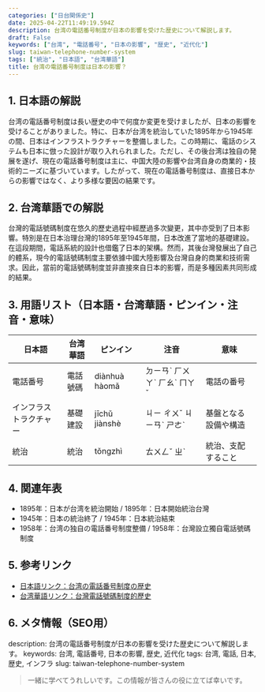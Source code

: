 ```yaml
---
categories: ["日台関係史"]
date: 2025-04-22T11:49:19.594Z
description: 台湾の電話番号制度が日本の影響を受けた歴史について解説します。
draft: False
keywords: ["台湾", "電話番号", "日本の影響", "歴史", "近代化"]
slug: taiwan-telephone-number-system
tags: ["統治", "日本語", "台湾華語"]
title: 台湾の電話番号制度は日本の影響？
---
```




## 1. 日本語の解説
台湾の電話番号制度は長い歴史の中で何度か変更を受けましたが、日本の影響を受けることがありました。特に、日本が台湾を統治していた1895年から1945年の間、日本はインフラストラクチャーを整備しました。この時期に、電話のシステムも日本に倣った設計が取り入れられました。ただし、その後台湾は独自の発展を遂げ、現在の電話番号制度は主に、中国大陸の影響や台湾自身の商業的・技術的ニーズに基づいています。したがって、現在の電話番号制度は、直接日本からの影響ではなく、より多様な要因の結果です。

## 2. 台湾華語での解説
台灣的電話號碼制度在悠久的歷史過程中經歷過多次變更，其中亦受到了日本影響。特別是在日本治理台灣的1895年至1945年間，日本改進了當地的基礎建設。在這段期間，電話系統的設計也借鑑了日本的架構。然而，其後台灣發展出了自己的體系，現今的電話號碼制度主要依據中國大陸影響及台灣自身的商業和技術需求。因此，當前的電話號碼制度並非直接來自日本的影響，而是多種因素共同形成的結果。

## 3. 用語リスト（日本語・台湾華語・ピンイン・注音・意味）
| 日本語          | 台湾華語       | ピンイン         | 注音          | 意味                     |
|-----------------|----------------|------------------|---------------|--------------------------|
| 電話番号         | 電話號碼       | diànhuà hàomǎ   | ㄉㄧㄢˋ ㄏㄨㄚˋ ㄏㄠˋ ㄇㄚˇ | 電話の番号                |
| インフラストラクチャー | 基礎建設       | jīchǔ jiànshè    | ㄐㄧ ㄔㄨˇ ㄐㄧㄢˋ ㄕㄜˋ | 基盤となる設備や構造       |
| 統治            | 統治           | tǒngzhì          | ㄊㄨㄥˇ ㄓˋ   | 統治、支配すること         |

## 4. 関連年表
- 1895年：日本が台湾を統治開始 / 1895年：日本開始統治台灣
- 1945年：日本の統治終了 / 1945年：日本統治結束
- 1958年：台湾の独自の電話番号制度整備 / 1958年：台灣設立獨自電話號碼制度

## 5. 参考リンク
- [日本語リンク：台湾の電話番号制度の歴史](https://example.com/japanese)
- [台湾華語リンク：台灣電話號碼制度的歷史](https://example.com/taiwanese)

## 6. メタ情報（SEO用）
description: 台湾の電話番号制度が日本の影響を受けた歴史について解説します。
keywords: 台湾, 電話番号, 日本の影響, 歴史, 近代化
tags: 台湾, 電話, 日本, 歴史, インフラ
slug: taiwan-telephone-number-system

>一緒に学べてうれしいです。この情報が皆さんの役に立てば幸いです。